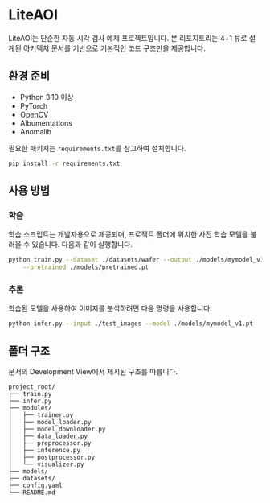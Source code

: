 # LiteAOI

LiteAOI는 단순한 자동 시각 검사 예제 프로젝트입니다. 본 리포지토리는 4+1 뷰로 설계된 아키텍처 문서를 기반으로 기본적인 코드 구조만을 제공합니다.

## 환경 준비

- Python 3.10 이상
- PyTorch
- OpenCV
- Albumentations
- Anomalib

필요한 패키지는 `requirements.txt`를 참고하여 설치합니다.

```bash
pip install -r requirements.txt
```

## 사용 방법

### 학습

학습 스크립트는 개발자용으로 제공되며, 프로젝트 폴더에 위치한 사전 학습 모델을
불러올 수 있습니다. 다음과 같이 실행합니다.

```bash
python train.py --dataset ./datasets/wafer --output ./models/mymodel_v1.pt \
    --pretrained ./models/pretrained.pt
```

### 추론

학습된 모델을 사용하여 이미지를 분석하려면 다음 명령을 사용합니다.

```bash
python infer.py --input ./test_images --model ./models/mymodel_v1.pt
```

## 폴더 구조

문서의 Development View에서 제시된 구조를 따릅니다.

```text
project_root/
├── train.py
├── infer.py
├── modules/
│   ├── trainer.py
│   ├── model_loader.py
│   ├── model_downloader.py
│   ├── data_loader.py
│   ├── preprocessor.py
│   ├── inference.py
│   ├── postprocessor.py
│   └── visualizer.py
├── models/
├── datasets/
├── config.yaml
└── README.md
```
